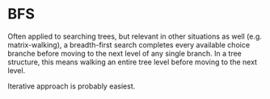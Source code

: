 # BFS
Often applied to searching trees, but relevant in other situations as well (e.g. matrix-walking), a breadth-first search completes every available choice branche before moving to the next level of any single branch.  In a tree structure, this means walking an entire tree level before moving to the next level.

Iterative approach is probably easiest.